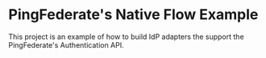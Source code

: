 # PingFederate's Native Flow Example

This project is an example of how to build IdP adapters the support the PingFederate's Authentication API.
